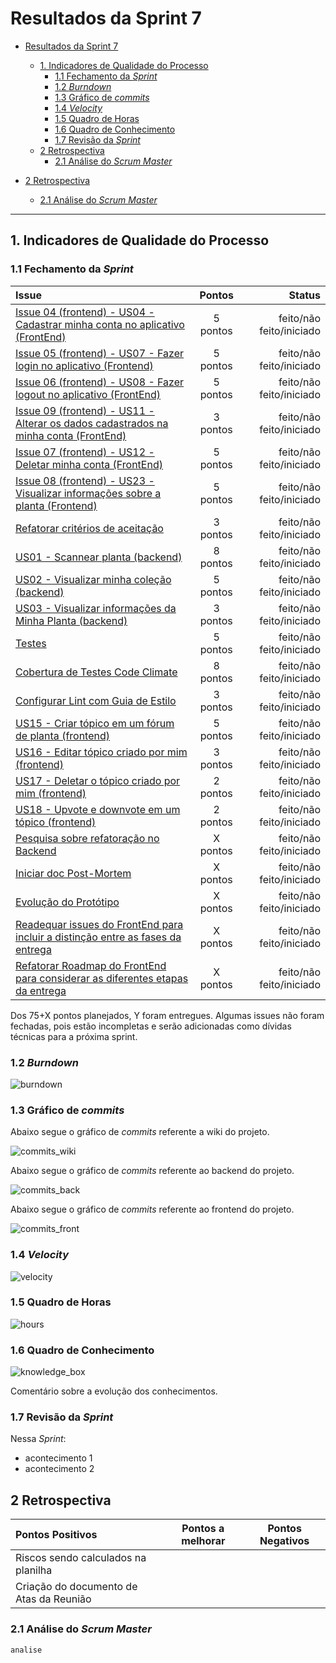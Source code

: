 # Resultados da Sprint 7

- [Resultados da Sprint 7](#resultados-da-sprint-7)
  - [1. Indicadores de Qualidade do Processo](#1-indicadores-de-qualidade-do-processo)
    - [1.1 Fechamento da _Sprint_](#11-fechamento-da-sprint)
    - [1.2 _Burndown_](#12-burndown)
    - [1.3 Gráfico de _commits_](#13-gráfico-de-commits)
    - [1.4 _Velocity_](#14-velocity)
    - [1.5 Quadro de Horas](#15-quadro-de-horas)
    - [1.6 Quadro de Conhecimento](#16-quadro-de-conhecimento)
    - [1.7 Revisão da _Sprint_](#17-revisão-da-sprint)
  - [2 Retrospectiva](#2-retrospectiva)
    - [2.1 Análise do _Scrum Master_](#21-análise-do-scrum-master)
  
- [2 Retrospectiva](#2-retrospectiva)
  - [2.1 Análise do _Scrum Master_](#21-análise-do-scrum-master) 

------

## 1. Indicadores de Qualidade do Processo

### 1.1 Fechamento da _Sprint_

| Issue       | Pontos     | Status     |
| :------------- | :----------: | -----------: |
| [Issue 04 (frontend) - US04 - Cadastrar minha conta no aplicativo (FrontEnd)](https://github.com/fga-eps-mds/2020.1-Grupo2-FrontEnd/issues/4) | 5 pontos | feito/não feito/iniciado |
| [Issue 05 (frontend) - US07 - Fazer login no aplicativo (Frontend)](https://github.com/fga-eps-mds/2020.1-Grupo2-FrontEnd/issues/5) | 5 pontos | feito/não feito/iniciado |
| [Issue 06 (frontend) - US08 - Fazer logout no aplicativo (FrontEnd)](https://github.com/fga-eps-mds/2020.1-Grupo2-FrontEnd/issues/6) | 5 pontos | feito/não feito/iniciado |
| [Issue 09 (frontend) - US11 - Alterar os dados cadastrados na minha conta (FrontEnd)](https://github.com/fga-eps-mds/2020.1-Grupo2-BackEnd/issues/9) | 3 pontos | feito/não feito/iniciado |
| [Issue 07 (frontend) - US12 - Deletar minha conta (FrontEnd)](https://github.com/fga-eps-mds/2020.1-Grupo2-FrontEnd/issues/7) | 5 pontos | feito/não feito/iniciado |
| [Issue 08 (frontend) - US23 - Visualizar informações sobre a planta (Frontend)](https://github.com/fga-eps-mds/2020.1-Grupo2-FrontEnd/issues/8) | 5 pontos | feito/não feito/iniciado |
| [Refatorar critérios de aceitação](https://github.com/fga-eps-mds/2020.1-Grupo2-wiki/issues/96) | 3 pontos | feito/não feito/iniciado |
| [US01 - Scannear planta (backend)](https://github.com/fga-eps-mds/2020.1-Grupo2-BackEnd/issues/83) | 8 pontos | feito/não feito/iniciado |
| [US02 - Visualizar minha coleção (backend)](https://github.com/fga-eps-mds/2020.1-Grupo2-BackEnd/issues/84) | 5 pontos | feito/não feito/iniciado |
| [US03 - Visualizar informações da Minha Planta (backend)](https://github.com/fga-eps-mds/2020.1-Grupo2-BackEnd/issues/85) | 3 pontos | feito/não feito/iniciado |
| [Testes](https://github.com/fga-eps-mds/2020.1-GaiaDex-BackEnd/issues/113) | 5 pontos | feito/não feito/iniciado |
| [Cobertura de Testes Code Climate](https://github.com/fga-eps-mds/2020.1-GaiaDex-wiki/issues/100) | 8 pontos | feito/não feito/iniciado |
| [Configurar Lint com Guia de Estilo](https://github.com/fga-eps-mds/2020.1-GaiaDex-FrontEnd/issues/101) | 3 pontos | feito/não feito/iniciado |
| [US15 - Criar tópico em um fórum de planta (frontend)](https://github.com/fga-eps-mds/2020.1-GaiaDex-FrontEnd/issues/85) | 5 pontos | feito/não feito/iniciado |
| [US16 - Editar tópico criado por mim (frontend)](https://github.com/fga-eps-mds/2020.1-GaiaDex-FrontEnd/issues/86) | 3 pontos | feito/não feito/iniciado |
| [US17 - Deletar o tópico criado por mim (frontend)](https://github.com/fga-eps-mds/2020.1-GaiaDex-FrontEnd/issues/87) | 2 pontos | feito/não feito/iniciado |
| [US18 - Upvote e downvote em um tópico (frontend)](https://github.com/fga-eps-mds/2020.1-GaiaDex-FrontEnd/issues/88) | 2 pontos | feito/não feito/iniciado |
| [Pesquisa sobre refatoração no Backend](https://github.com/fga-eps-mds/2020.1-GaiaDex-wiki/issues/102) | X pontos | feito/não feito/iniciado |
| [Iniciar doc Post-Mortem](https://github.com/fga-eps-mds/2020.1-GaiaDex-wiki/issues/103) | X pontos | feito/não feito/iniciado |
| [Evolução do Protótipo](https://github.com/fga-eps-mds/2020.1-GaiaDex-wiki/issues/104) | X pontos | feito/não feito/iniciado |
| [Readequar issues do FrontEnd para incluir a distinção entre as fases da entrega](https://github.com/fga-eps-mds/2020.1-GaiaDex-wiki/issues/105) | X pontos | feito/não feito/iniciado |
| [Refatorar Roadmap do FrontEnd para considerar as diferentes etapas da entrega](https://github.com/fga-eps-mds/2020.1-GaiaDex-wiki/issues/106) | X pontos | feito/não feito/iniciado |

Dos 75+X pontos planejados, Y foram entregues. Algumas issues não foram fechadas, pois estão incompletas e serão adicionadas como dívidas técnicas para a próxima sprint.

### 1.2 _Burndown_

![burndown](img/burndown.jpg)

### 1.3 Gráfico de _commits_

Abaixo segue o gráfico de _commits_ referente a wiki do projeto.

![commits_wiki](img/commits_wiki.png)

Abaixo segue o gráfico de _commits_ referente ao backend do projeto.

![commits_back](img/commits_back.png)

Abaixo segue o gráfico de _commits_ referente ao frontend do projeto.

![commits_front](img/commits_front.png)

### 1.4 _Velocity_

![velocity](img/velocity.jpg)

### 1.5 Quadro de Horas

![hours](img/hours.png)

### 1.6 Quadro de Conhecimento

![knowledge_box](img/knowledge_box.png)

Comentário sobre a evolução dos conhecimentos.

### 1.7 Revisão da _Sprint_

Nessa _Sprint_:

- acontecimento 1
- acontecimento 2

## 2 Retrospectiva

| Pontos Positivos | Pontos a melhorar | Pontos Negativos |
| :------------- | :----------: | :---------: |
| Riscos sendo calculados na planilha |  |  |
| Criação do documento de Atas da Reunião |  |  |

### 2.1 Análise do _Scrum Master_

`analise`
